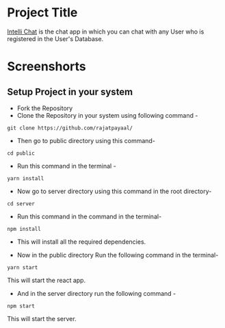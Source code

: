 
# Project Title
[Intelli Chat](https://buzz-chat-app.netlify.app) is the chat app in which you can chat with any User who is registered in the User's Database.
# Screenshorts

<p>


</p>








## Setup Project in your system

- Fork the Repository
- Clone the Repository in your system using following command -
```
git clone https://github.com/rajatpayaal/
```
- Then go to public directory using this command-
```
cd public
```
- Run this command in the terminal -
```
yarn install
```
- Now go to server directory using this command in the root directory-
```
cd server
```
- Run this command in the command in the terminal-
```
npm install
```
- This will install all the required dependencies.

- Now in the public directory Run the following command in the terminal-

```
yarn start
```
This will start the react app.
- And in the server directory run the following command -
```
npm start
```
This will start the server.





